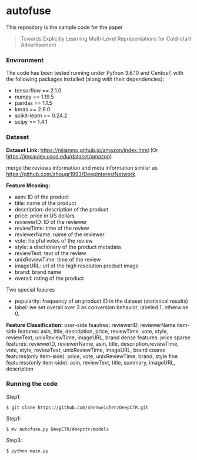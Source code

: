 # autofuse
This repository is the sample code for the paper
> Towards Explicitly Learning Multi-Level Representations for Cold-start Advertisement

### Environment
The code has been tested running under Python 3.6.10 and Centos7, with the following packages installed (along with their dependencies):
- tensorflow == 2.1.0
- numpy == 1.19.5
- pandas == 1.1.5
- keras == 2.9.0
- scikit-learn == 0.24.2
- scipy == 1.4.1

### Dataset
**Dataset Link:** https://nijianmo.github.io/amazon/index.html (Or https://jmcauley.uscd.edu/dataset/amazon)

merge the reviews information and meta information similar as https://github.com/zhougr1993/DeepInterestNetwork 

**Feature Meaning:**

- asin: ID of the product
- title: name of the product
- description: description of the product
- price: price in US dollars
- reviewerID: ID of the reviewer
- reviewTime: time of the review
- reviewerName: name of the reviewer
- vote: helpful votes of the review
- style: a disctionary of the product metadata
- reviewText: text of the review
- unixReviewTime: time of the review
- imageURL: url of the high resolution product image
- brand: brand name
- overall: rating of the product

Two special feaures
- popularity: frequency of an product ID in the dataset (statistical results)
- label: we set overall over 3 as conversion behavior, labeled 1, otherwise 0.

**Feature Classification:**
user-side feautres: reviewerID,  reviewerName
item-side features: asin, title, description, price, reviewTime, vote, style, reviewText, unixReviewTime, imageURL, brand
dense features: price
sparse features: reviewerID, reviewerName, asin, title, description,reviewTime, vote, style, reviewText, unixReviewTime, imageURL, brand
coarse features(only item-side): price, vote, unixReviewTime, brand, style
fine featuress(only item-side): asin, reviewText, title, summary, imageURL, description

### Running the code
Step1: 
```
$ git clone https://github.com/shenweichen/DeepCTR.git 
```

Step1: 
```
$ mv autofuse.py DeepCTR/deepctr/models
```

Step3:
```
$ python main.py
```
